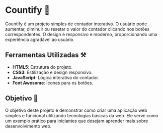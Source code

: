 # Countify 🚀

Countify é um projeto simples de contador interativo. O usuário pode aumentar, diminuir ou resetar o valor do contador clicando nos botões correspondentes. O design é responsivo e moderno, proporcionando uma experiência agradável ao usuário.

## Ferramentas Utilizadas ⚒️
- **HTML5**: Estrutura do projeto.
- **CSS3**: Estilização e design responsivo.
- **JavaScript**: Lógica interativa do contador.
- **Font Awesome**: Ícones para os botões.

## Objetivo 📌
O objetivo deste projeto é demonstrar como criar uma aplicação web simples e funcional utilizando tecnologias básicas da web. Ele serve como um exemplo prático para iniciantes que desejam aprender mais sobre desenvolvimento web.